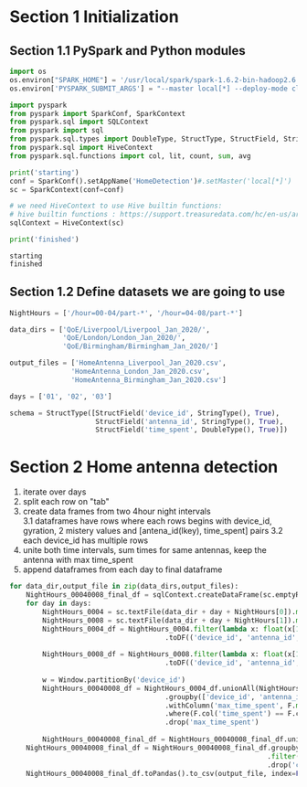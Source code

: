
# Section 1 Initialization 
## Section 1.1 PySpark and Python modules


```python
import os
os.environ["SPARK_HOME"] = '/usr/local/spark/spark-1.6.2-bin-hadoop2.6'
os.environ['PYSPARK_SUBMIT_ARGS'] = "--master local[*] --deploy-mode client --packages com.databricks:spark-csv_2.11:1.3.0 pyspark-shell"

import pyspark
from pyspark import SparkConf, SparkContext
from pyspark.sql import SQLContext
from pyspark import sql
from pyspark.sql.types import DoubleType, StructType, StructField, StringType
from pyspark.sql import HiveContext
from pyspark.sql.functions import col, lit, count, sum, avg

print('starting')
conf = SparkConf().setAppName('HomeDetection')#.setMaster('local[*]')
sc = SparkContext(conf=conf)

# we need HiveContext to use Hive builtin functions:
# hive builtin functions : https://support.treasuredata.com/hc/en-us/articles/360001457367-Hive-Built-in-Aggregate-Functions
sqlContext = HiveContext(sc)

print('finished')
```

    starting
    finished


## Section 1.2 Define datasets we are going to use


```python
NightHours = ['/hour=00-04/part-*', '/hour=04-08/part-*']

data_dirs = ['QoE/Liverpool/Liverpool_Jan_2020/',
             'QoE/London/London_Jan_2020/',
             'QoE/Birmingham/Birmingham_Jan_2020/']

output_files = ['HomeAntenna_Liverpool_Jan_2020.csv',
               'HomeAntenna_London_Jan_2020.csv',
               'HomeAntenna_Birmingham_Jan_2020.csv']

days = ['01', '02', '03']

schema = StructType([StructField('device_id', StringType(), True),
                     StructField('antenna_id', StringType(), True),
                     StructField('time_spent', DoubleType(), True)])
```

# Section 2 Home antenna detection

1. iterate over days 
2. split each row on "tab" 
3. create data frames from two 4hour night intervals  
  3.1 dataframes have rows where each rows begins with device_id, gyration, 2 mistery values and [antena_id(lkey), time_spent]  pairs 
  3.2 each device_id has multiple rows 
4. unite both time intervals, sum times for same antennas, keep the antenna with max time_spent 
5. append dataframes from each day to final dataframe 


```python
for data_dir,output_file in zip(data_dirs,output_files):
    NightHours_00040008_final_df = sqlContext.createDataFrame(sc.emptyRDD(), schema)
    for day in days:
        NightHours_0004 = sc.textFile(data_dir + day + NightHours[0]).map(lambda x: x.split('\t'))
        NightHours_0008 = sc.textFile(data_dir + day + NightHours[1]).map(lambda x: x.split('\t'))
        NightHours_0004_df = NightHours_0004.filter(lambda x: float(x[1]) <= 2000).flatMap(lambda x: [(x[0], x[i], x[i+1]) for i in range(5,len(x),2)])\
                                      .toDF(('device_id', 'antenna_id', 'time_spent'))
        
        NightHours_0008_df = NightHours_0008.filter(lambda x: float(x[1]) <= 2000).flatMap(lambda x: [(x[0], x[i], x[i+1]) for i in range(5,len(x),2)])\
                                      .toDF(('device_id', 'antenna_id', 'time_spent'))
        
        w = Window.partitionBy('device_id')
        NightHours_00040008_df = NightHours_0004_df.unionAll(NightHours_0008_df)\
                                      .groupby(['device_id', 'antenna_id']).agg(sum('time_spent').alias('time_spent'))\
                                      .withColumn('max_time_spent', F.max('time_spent').over(w))\
                                      .where(F.col('time_spent') == F.col('max_time_spent'))\
                                      .drop('max_time_spent')
        
        NightHours_00040008_final_df = NightHours_00040008_final_df.unionAll(NightHours_00040008_df)
    NightHours_00040008_final_df = NightHours_00040008_final_df.groupby(['device_id', 'antenna_id']).agg(count('antenna_id').alias('count_antenna_id'))\
                                                               .filter(col('count_antenna_id')>13)\
                                                               .drop('count_antenna_id')
    NightHours_00040008_final_df.toPandas().to_csv(output_file, index=False)
```

